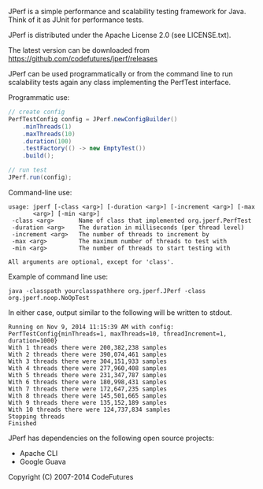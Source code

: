 JPerf is a simple performance and scalability testing framework for Java. Think of it as JUnit for performance tests.

JPerf is distributed under the Apache License 2.0 (see LICENSE.txt).

The latest version can be downloaded from https://github.com/codefutures/jperf/releases

JPerf can be used programmatically or from the command line to run scalability tests again any class 
implementing the PerfTest interface.

Programmatic use:

```java
// create config
PerfTestConfig config = JPerf.newConfigBuilder()
    .minThreads(1)
    .maxThreads(10)
    .duration(100)
    .testFactory(() -> new EmptyTest())
    .build();

// run test
JPerf.run(config);
```

Command-line use:

```
usage: jperf [-class <arg>] [-duration <arg>] [-increment <arg>] [-max
       <arg>] [-min <arg>]
 -class <arg>       Name of class that implemented org.jperf.PerfTest
 -duration <arg>    The duration in milliseconds (per thread level)
 -increment <arg>   The number of threads to increment by
 -max <arg>         The maximum number of threads to test with
 -min <arg>         The number of threads to start testing with

All arguments are optional, except for 'class'.
```

Example of command line use:

```
java -classpath yourclasspathhere org.jperf.JPerf -class org.jperf.noop.NoOpTest
```

In either case, output similar to the following will be written to stdout.

```
Running on Nov 9, 2014 11:15:39 AM with config: PerfTestConfig{minThreads=1, maxThreads=10, threadIncrement=1, duration=1000}
With 1 threads there were 200,382,238 samples
With 2 threads there were 390,074,461 samples
With 3 threads there were 304,151,933 samples
With 4 threads there were 277,960,408 samples
With 5 threads there were 231,347,787 samples
With 6 threads there were 180,998,431 samples
With 7 threads there were 172,647,235 samples
With 8 threads there were 145,501,665 samples
With 9 threads there were 135,152,189 samples
With 10 threads there were 124,737,834 samples
Stopping threads
Finished
```

JPerf has dependencies on the following open source projects:

- Apache CLI
- Google Guava

Copyright (C) 2007-2014 CodeFutures
